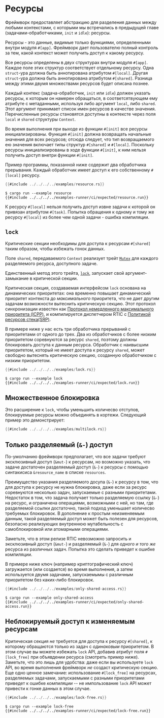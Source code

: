 # Ресурсы

Фреймворк предоставляет абстракцию для разделения данных между любыми контекстами,
с которыми мы встречались в предыдущей главе (задачами-обработчиками, `init` и `idle`): ресурсы.

Ресурсы - это данные, видимые только функциями, определенными внутри модуля `#[app]`.
Фреймворк дает пользователю полный контроль за тем, какой контекст может
получить доступ к какому ресурсу.

Все ресурсы определены в *двух* структурах внутри модуля `#[app]`.
Каждое поле этих структур соответствует отдельному ресурсу.
Одна `struct`-ура должна быть аннотирована атрибутом `#[local]`.
Другая `struct`-ура должна быть аннотирована атрибутом `#[shared]`.
Разница между этими двумя множествами ресурсов будет описана познее.

Каждый контекс (задача-обработчик, `init` или `idle`) должен указать ресурсы, к которым
он намерен обращаться, в соответсятвующем ему атрибуте с метаданными, используя
либо аргумент `local`, либо `shared`. Этот аргумент принимает список имен ресурсов в качестве значения.
Перечисленные ресурсы становятся доступны в контексте через поля `local` и `shared` структуры `Context`.

Во время выполнения при выходе из функции `#[init]` все ресурсы инициализированы.
Функция `#[init]` должна возвращать начальные значения для всех ресурсов;
отсюда следует, что тип возвращаемого ею значения включает типы
структур `#[shared]` и `#[local]`.
Поскольку ресурсы инициализированы в ходе функции `#[init]`, к ним нельзя
получить доступ внетри функции `#[init]`.

Пример программы, показанной ниже содержит два обработчика прерывания.
Каждый обработчик имеет доступ к его собственному `#[local]` ресурсу.

``` rust
{{#include ../../../../examples/resource.rs}}
```

``` console
$ cargo run --example resource
{{#include ../../../../examples-runner/ci/expected/resource.run}}
```

К ресурсу `#[local]` нельзя получить доступ извне задачи к которой он
привязан атрибутом `#[task]`.
Попытка обращения к одному и тому же ресурсу `#[local]` из более чем одной
задачи - ошибка компиляции.

## `lock`

Критические секции необходимы для доступа к ресурсам `#[shared]` таким образом,
чтобы избежать гонок данных.

Поле `shared`, передаваемого `Context` реализует трейт [`Mutex`] для каждого разделяемого
ресурса, доступного задаче.

Единственный метод этого трейта, [`lock`], запускает свой аргумент-замыкание в критической секции.

[`Mutex`]: ../../../api/rtic/trait.Mutex.html
[`lock`]: ../../../api/rtic/trait.Mutex.html#method.lock

Критическая секция, создаваемая интерфейсом `lock` основана на динамических приоритетах:
она временно повышает динамический приоритет контекста до *максимального* приоритета,
что не дает другим задачам возможности вытеснить критическую секцию.
Этот протокол синхронизации известен как [Протокол немедленного максимального приоритета
(ICPP)][icpp], и компилируется диспетчером RTIC с [Политикой ресурсов стека(SRP)][srp].

[icpp]: https://en.wikipedia.org/wiki/Priority_ceiling_protocol
[srp]: https://en.wikipedia.org/wiki/Stack_Resource_Policy

В примере ниже у нас есть три обработчика прерываний с приоритетами от одного до трех.
Два из обработчиков с более низким приоритетом соревнуются за ресурс `shared`,
поэтому должны блокировать доступа к данным ресурса.
Обработчик с наивысшим приоритетом, который не имеет доступа к ресурсу `shared`,
может свободно вытеснять критическую секцию, созданную обработчиком с низким приоритетом.

``` rust
{{#include ../../../../examples/lock.rs}}
```

``` console
$ cargo run --example lock
{{#include ../../../../examples-runner/ci/expected/lock.run}}
```

## Множественное блокировка

Это расширение к `lock`, чтобы уменьшить количесво отступов, блокируемые ресурсы можно объединять в кортежи.
Следующий пример это демонстрирует:

``` rust
{{#include ../../../../examples/multilock.rs}}
```

## Только разделяемый (`&-`) доступ

По-умолчанию фреймворк предполагает, что все задачи требуют эксклюзивный доступ (`&mut-`) к ресурсам,
но возможно указать, что задаче достаточен разделяемый доступ (`&-`) к ресурсы с помощью синтакисиса
`&resource_name` в списке `resources`.

Преимущество указания разделяемого досупа (`&-`) к ресурсу в том, что для доступа к ресурсу
не нужна блокировка, даже если за ресурс соревнуются несколько задач, запускаемые с
разными приоритетами. Недостаток в том, что задача получает только разделяемую ссылку (`&-`)
на ресурс, и ограничена операциями, возможными с ней, но там, где разделяемой ссылки достаточно,
такой подход уменьшает количесво требуемых блокировок.
В дополнение к простым неизменяемым данным, такой разделяемый доступ может быть полезен для
ресурсов, безопасно реализующих внутреннюю мутабельность с самоблокировкой или атомарными операциями.

Заметьте, что в этом релизе RTIC невозможно запросить и эксклюзивный доступ (`&mut-`)
и разделяемый (`&-`) для *одного и того же* ресурса из различных задач.
Попытка это сделать приведет к ошибке компиляции.

В примере ниже ключ (например криптографический ключ) загружается (или создается) во время выполнения,
а затем используется двумя задачами, запускаемымы с различным приоритетом без каких-либо блокировок.

``` rust
{{#include ../../../../examples/only-shared-access.rs}}
```

``` console
$ cargo run --example only-shared-access
{{#include ../../../../examples-runner/ci/expected/only-shared-access.run}}
```

## Неблокируемый доступ к изменяемым ресурсам

Критическая секция *не* требуется для доступа к ресурсу `#[shared]`,
к которому обращаются только из задач с *одинаковым* приоритетом.
В этом случае вы можете избежать `lock` API, добавив атрибут поля `#[lock_free]` при объявдении ресурса (смотреть пример ниже).
Заметьте, что это лишь для удобства: даже если вы используете `lock` API,
во время выполнения фреймворк *не*  создаст критическую секцию.
Еще одно ценное замечание: использование `#[lock_free]` на ресурсах,
разделяемых задачами, запускаемыми с разными приоритетами
приведет к ошибке *компиляции* -- не импользование `lock` API может
привести к гонке данных в этом случае.

``` rust
{{#include ../../../../examples/lock-free.rs}}
```

``` console
$ cargo run --example lock-free
{{#include ../../../../examples-runner/ci/expected/lock-free.run}}
```